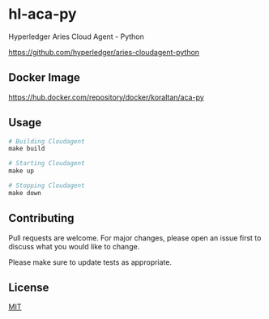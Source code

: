# hl-aca-py
Hyperledger Aries Cloud Agent - Python

https://github.com/hyperledger/aries-cloudagent-python

## Docker Image
https://hub.docker.com/repository/docker/koraltan/aca-py

## Usage

```python
# Building Cloudagent
make build

# Starting Cloudagent
make up

# Stopping Cloudagent
make down
```

## Contributing
Pull requests are welcome. For major changes, please open an issue first to discuss what you would like to change.

Please make sure to update tests as appropriate.

## License
[MIT](https://choosealicense.com/licenses/mit/)